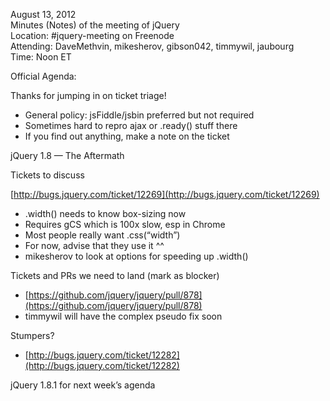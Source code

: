 August 13, 2012  
 Minutes (Notes) of the meeting of jQuery  
 Location: \#jquery-meeting on Freenode  
 Attending: DaveMethvin, mikesherov, gibson042, timmywil, jaubourg  
 Time: Noon ET

Official Agenda:  

Thanks for jumping in on ticket triage!

-   General policy: jsFiddle/jsbin preferred but not required
-   Sometimes hard to repro ajax or .ready() stuff there
-   If you find out anything, make a note on the ticket

jQuery 1.8 — The Aftermath

Tickets to discuss

[http://bugs.jquery.com/ticket/12269](http://bugs.jquery.com/ticket/12269)

-   .width() needs to know box-sizing now
-   Requires gCS which is 100x slow, esp in Chrome
-   Most people really want .css(“width”)
-   For now, advise that they use it \^\^
-   mikesherov to look at options for speeding up .width()

Tickets and PRs we need to land (mark as blocker)

-   [https://github.com/jquery/jquery/pull/878](https://github.com/jquery/jquery/pull/878)
-   timmywil will have the complex pseudo fix soon

Stumpers?

-   [http://bugs.jquery.com/ticket/12282](http://bugs.jquery.com/ticket/12282)

jQuery 1.8.1 for next week’s agenda
